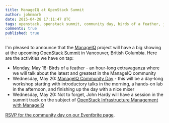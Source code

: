 ```yaml
---
title: ManageIQ at OpenStack Summit
author: johnmark
date: 2015-04-28 17:11:47 UTC
tags: openstack, openstack summit, community day, birds of a feather, jhardy
comments: true
published: true
---
```


I'm pleased to announce that the [ManageIQ](http://manageiq.org/) project will have a big showing at the upcoming [OpenStack Summit](https://www.openstack.org/summit/) in Vancouver, British Columbia. Here are the activities we have on tap:

- Monday, May 18: Birds of a feather - an hour-long extravaganza where we will talk about the latest and greatest in the ManageIQ community
- Wednesday, May 20: [ManageIQ Community Day](http://miq-oss-cday.eventbrite.com) - this will be a day-long workshop starting with introductory talks in the morning, a hands-on lab in the afternoon, and finishing up the day with a nice mixer
- Wednesday, May 20: Not to forget, John Hardy will have a session in the summit track on the subject of [OpenStack Infrastructure Management with ManageIQ](http://sched.co/2qh1) 

[RSVP for the community day on our Eventbrite page](http://miq-oss-cday.eventbrite.com). 